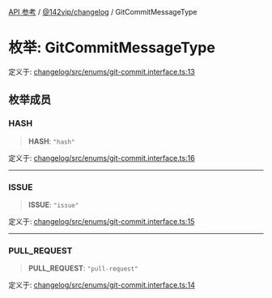 [API 参考](../../../index.md) / [@142vip/changelog](../index.md) / GitCommitMessageType

# 枚举: GitCommitMessageType

定义于: [changelog/src/enums/git-commit.interface.ts:13](https://github.com/142vip/core-x/blob/d59cdcda9f62fc93dcb0efb54c66772997c75711/packages/changelog/src/enums/git-commit.interface.ts#L13)

## 枚举成员

### HASH

> **HASH**: `"hash"`

定义于: [changelog/src/enums/git-commit.interface.ts:16](https://github.com/142vip/core-x/blob/d59cdcda9f62fc93dcb0efb54c66772997c75711/packages/changelog/src/enums/git-commit.interface.ts#L16)

***

### ISSUE

> **ISSUE**: `"issue"`

定义于: [changelog/src/enums/git-commit.interface.ts:15](https://github.com/142vip/core-x/blob/d59cdcda9f62fc93dcb0efb54c66772997c75711/packages/changelog/src/enums/git-commit.interface.ts#L15)

***

### PULL\_REQUEST

> **PULL\_REQUEST**: `"pull-request"`

定义于: [changelog/src/enums/git-commit.interface.ts:14](https://github.com/142vip/core-x/blob/d59cdcda9f62fc93dcb0efb54c66772997c75711/packages/changelog/src/enums/git-commit.interface.ts#L14)
